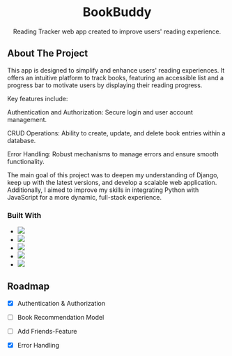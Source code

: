 <h1 align="center">BookBuddy</h1>

  <p align="center">
    Reading Tracker web app created to improve users' reading experience.
    <br />
     </p>
</div>


<!-- ABOUT THE PROJECT -->
## About The Project

This app is designed to simplify and enhance users' reading experiences. It offers an intuitive platform to track books, featuring an accessible list and a progress bar to motivate users by displaying their reading progress.

Key features include:

Authentication and Authorization: Secure login and user account management.

CRUD Operations: Ability to create, update, and delete book entries within a database.

Error Handling: Robust mechanisms to manage errors and ensure smooth functionality.

The main goal of this project was to deepen my understanding of Django, keep up with the latest versions, and develop a scalable web application. Additionally, I aimed to improve my skills in integrating Python with JavaScript for a more dynamic, full-stack experience.


### Built With

* ![](https://img.shields.io/badge/Python-232F3E?style=flat-square&logo=python&logoColor=white)
* ![](https://img.shields.io/badge/JavaScript-232F3E?style=flat-square&logo=javascript&logoColor=white)
* ![](https://img.shields.io/badge/Django-232F3E?style=flat-square&logo=django&logoColor=white)
* ![](https://img.shields.io/badge/Bootstrap-232F3E?style=flat-square&logo=bootstrap&logoColor=white)
* ![](https://img.shields.io/badge/VisualStudio-232F3E?style=flat-square&logo=VisualStudio&logoColor=white)

## Roadmap

- [x] Authentication & Authorization
- [ ] Book Recommendation Model
- [ ] Add Friends-Feature
- [x] Error Handling




